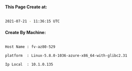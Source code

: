 
   
#### This Page Create at:

```bash

2021-07-21 - 11:36:15 UTC

```

#### Create By Machine:

```bash

Host Name : fv-az80-529

platform  : Linux-5.8.0-1036-azure-x86_64-with-glibc2.31

Ip Local  : 10.1.0.135

```

